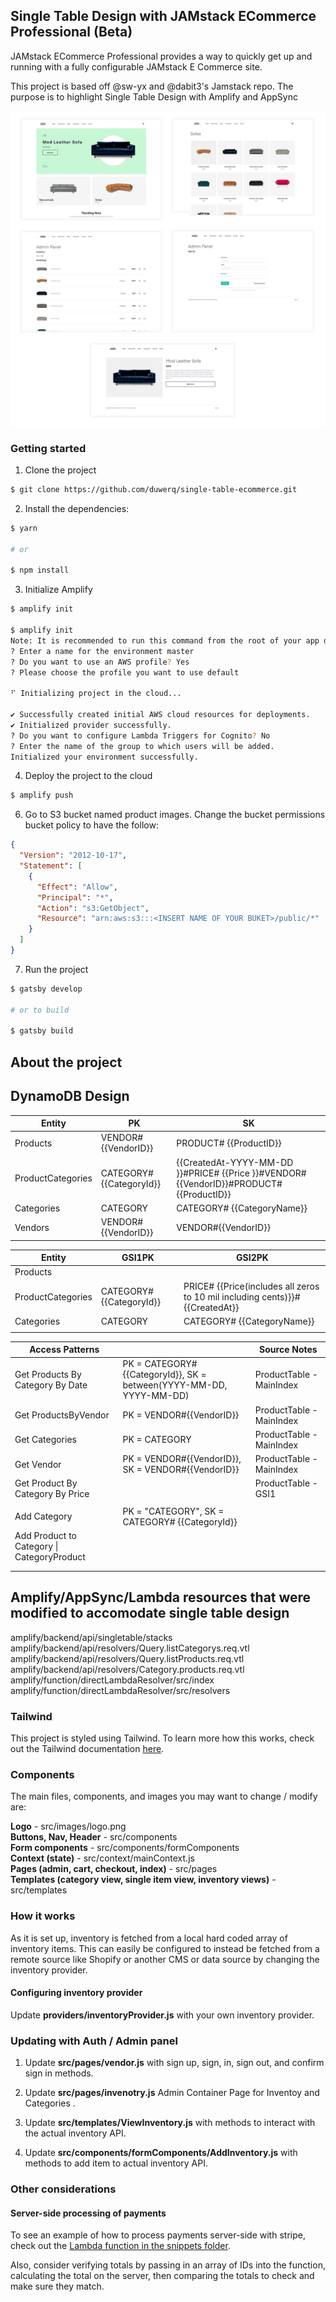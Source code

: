 ## Single Table Design with JAMstack ECommerce Professional (Beta)

JAMstack ECommerce Professional provides a way to quickly get up and running with a fully configurable JAMstack E Commerce site.

This project is based off @sw-yx and @dabit3's Jamstack repo. The purpose is to highlight Single Table Design with Amplify and AppSync

![](design.jpg)

>

### Getting started

1. Clone the project

```sh
$ git clone https://github.com/duwerq/single-table-ecommerce.git
```

2. Install the dependencies:

```sh
$ yarn

# or

$ npm install
```

3. Initialize Amplify

```sh
$ amplify init

$ amplify init
Note: It is recommended to run this command from the root of your app directory
? Enter a name for the environment master
? Do you want to use an AWS profile? Yes
? Please choose the profile you want to use default

⠋ Initializing project in the cloud...

✔ Successfully created initial AWS cloud resources for deployments.
✔ Initialized provider successfully.
? Do you want to configure Lambda Triggers for Cognito? No
? Enter the name of the group to which users will be added.
Initialized your environment successfully.
```

4. Deploy the project to the cloud

```sh
$ amplify push
```

6. Go to S3 bucket named product images. Change the bucket permissions bucket policy to have the follow:

```json
{
  "Version": "2012-10-17",
  "Statement": [
    {
      "Effect": "Allow",
      "Principal": "*",
      "Action": "s3:GetObject",
      "Resource": "arn:aws:s3:::<INSERT NAME OF YOUR BUKET>/public/*"
    }
  ]
}
```

7. Run the project

```sh
$ gatsby develop

# or to build

$ gatsby build
```

## About the project

## DynamoDB Design

| Entity            | PK                        | SK                                                                                              |
| ----------------- | ------------------------- | ----------------------------------------------------------------------------------------------- |
| Products          | VENDOR\#{{VendorID}}      | PRODUCT\# {{ProductID}}                                                                         |
| ProductCategories | CATEGORY\# {{CategoryId}} | {{CreatedAt\-YYYY\-MM\-DD }}\#PRICE\# {{Price }}\#VENDOR\#{{VendorID}}\#PRODUCT\# {{ProductID}} |
| Categories        | CATEGORY                  | CATEGORY\# {{CategoryName}}                                                                     |
| Vendors           | VENDOR\#{{VendorID}}      | VENDOR\#{{VendorID}}                                                                            |

| Entity            | GSI1PK                    | GSI2PK                                                                            |
| ----------------- | ------------------------- | --------------------------------------------------------------------------------- |
| Products          |                           |                                                                                   |
| ProductCategories | CATEGORY\# {{CategoryId}} | PRICE\# {{Price\(includes all zeros to 10 mil including cents\)}}\# {{CreatedAt}} |
| Categories        | CATEGORY                  | CATEGORY\# {{CategoryName}}                                                       |
|                   |                           |                                                                                   |

| Access Patterns                            |                                                                           | Source Notes              |
| ------------------------------------------ | ------------------------------------------------------------------------- | ------------------------- |
| Get Products By Category By Date           | PK = CATEGORY\#{{CategoryId}}, SK = between\(YYYY\-MM\-DD, YYYY\-MM\-DD\) | ProductTable \- MainIndex |  |
| Get ProductsByVendor                       | PK = VENDOR\#{{VendorID}}                                                 | ProductTable \- MainIndex |  |
| Get Categories                             | PK = CATEGORY                                                             | ProductTable \- MainIndex |  |
| Get Vendor                                 | PK = VENDOR\#{{VendorID}}, SK = VENDOR\#{{VendorID}}                      | ProductTable \- MainIndex |  |
| Get Product By Category By Price           |                                                                           | ProductTable \- GSI1      | When creating the GSI1SK on ProductCategories |
|                                            |                                                                           |                           | , the length of numbers for price will always be the same |
| Add Category                               | PK = "CATEGORY", SK = CATEGORY\# {{CategoryId}}                           |                           |  |
| Add Product to Category \| CategoryProduct |                                                                           |                           | SK Date is comprised of Products original CreatedAt\. |
|                                            |                                                                           |                           | Will also need TransactWriteItems to update original Product Record after creating CategoryProduct |
|                                            |                                                                           |                           |  |

## Amplify/AppSync/Lambda resources that were modified to accomodate single table design

amplify/backend/api/singletable/stacks
amplify/backend/api/resolvers/Query.listCategorys.req.vtl
amplify/backend/api/resolvers/Query.listProducts.req.vtl
amplify/backend/api/resolvers/Category.products.req.vtl
amplify/function/directLambdaResolver/src/index
amplify/function/directLambdaResolver/src/resolvers

### Tailwind

This project is styled using Tailwind. To learn more how this works, check out the Tailwind documentation [here](https://tailwindcss.com/docs).

### Components

The main files, components, and images you may want to change / modify are:

**Logo** - src/images/logo.png  
**Buttons, Nav, Header** - src/components  
**Form components** - src/components/formComponents  
**Context (state)** - src/context/mainContext.js  
**Pages (admin, cart, checkout, index)** - src/pages  
**Templates (category view, single item view, inventory views)** - src/templates

### How it works

As it is set up, inventory is fetched from a local hard coded array of inventory items. This can easily be configured to instead be fetched from a remote source like Shopify or another CMS or data source by changing the inventory provider.

#### Configuring inventory provider

Update **providers/inventoryProvider.js** with your own inventory provider.

### Updating with Auth / Admin panel

1. Update **src/pages/vendor.js** with sign up, sign, in, sign out, and confirm sign in methods.

1. Update **src/pages/invenotry.js** Admin Container Page for Inventoy and Categories .

1. Update **src/templates/ViewInventory.js** with methods to interact with the actual inventory API.

1. Update **src/components/formComponents/AddInventory.js** with methods to add item to actual inventory API.

### Other considerations

#### Server-side processing of payments

To see an example of how to process payments server-side with stripe, check out the [Lambda function in the snippets folder](https://github.com/jamstack-cms/jamstack-ecommerce/blob/master/snippets/lambda.js).

Also, consider verifying totals by passing in an array of IDs into the function, calculating the total on the server, then comparing the totals to check and make sure they match.
